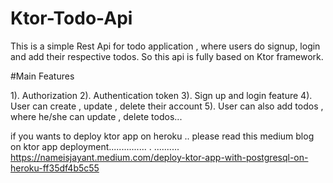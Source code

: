 # Ktor-Todo-Api

This is a simple Rest Api for todo application , where users do signup, login and add their respective todos. So this api is fully based on Ktor framework.

#Main Features

<div>
1). Authorization
2). Authentication token
3). Sign up and login feature
4). User can create , update , delete their account
5). User can also add todos , where he/she can update , delete todos... 
  </div>

if you wants to deploy ktor app on heroku .. please read this medium blog on ktor app deployment............... .
.......... 
https://nameisjayant.medium.com/deploy-ktor-app-with-postgresql-on-heroku-ff35df4b5c55
